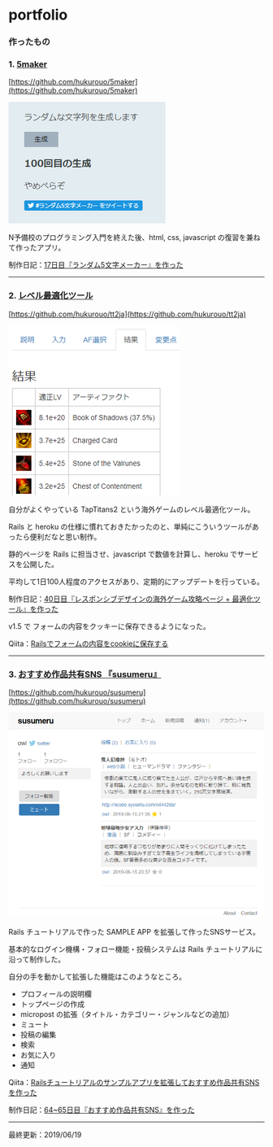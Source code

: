 
# portfolio

### 作ったもの

### 1. [5maker](https://hukurouo.github.io/5maker/five.html)

[https://github.com/hukurouo/5maker](https://github.com/hukurouo/5maker)  



![ss2](https://raw.githubusercontent.com/hukurouo/portfolio/images/rapture_20190428221346.png)

N予備校のプログラミング入門を終えた後、html, css, javascript の復習を兼ねて作ったアプリ。

制作日記：[17日目『ランダム5文字メーカー』を作った](https://hukurounikki.hatenablog.jp/entry/2019/04/28/225140) 



  

  ---
    
    
### 2. [レベル最適化ツール](https://tt2japanese.herokuapp.com/optimiser)

[https://github.com/hukurouo/tt2ja](https://github.com/hukurouo/tt2ja)

![af](https://raw.githubusercontent.com/hukurouo/portfolio/images/af_3.png)

自分がよくやっている TapTitans2 という海外ゲームのレベル最適化ツール。

Rails と heroku の仕様に慣れておきたかったのと、単純にこういうツールがあったら便利だなと思い制作。

静的ページを Rails に担当させ、javascript で数値を計算し、heroku でサービスを公開した。

平均して1日100人程度のアクセスがあり、定期的にアップデートを行っている。

制作日記：[40日目『レスポンシブデザインの海外ゲーム攻略ページ + 最適化ツール』を作った](https://hukurounikki.hatenablog.jp/entry/2019/05/21/231621)


v1.5 で フォームの内容をクッキーに保存できるようになった。

Qiita：[Railsでフォームの内容をcookieに保存する](https://qiita.com/owlbook248/items/77ff82694fd9297e5084)


---

### 3. [おすすめ作品共有SNS 『susumeru』](https://susumeru.herokuapp.com/)

[https://github.com/hukurouo/susumeru](https://github.com/hukurouo/susumeru)

![susumeru](https://raw.githubusercontent.com/hukurouo/portfolio/images/susu1.png)

Rails チュートリアルで作った SAMPLE APP を拡張して作ったSNSサービス。

基本的なログイン機構・フォロー機能・投稿システムは Rails チュートリアルに沿って制作した。

自分の手を動かして拡張した機能はこのようなところ。

- プロフィールの説明欄
- トップページの作成
- micropost の拡張（タイトル・カテゴリー・ジャンルなどの追加）
- ミュート
- 投稿の編集
- 検索
- お気に入り
- 通知

Qiita：[Railsチュートリアルのサンプルアプリを拡張しておすすめ作品共有SNSを作った](https://qiita.com/owlbook248/items/cf5009f84d13c77ca764)

制作日記：[64~65日目『おすすめ作品共有SNS』を作った](https://hukurounikki.hatenablog.jp/entry/2019/06/17/004043)

---

最終更新：2019/06/19 
